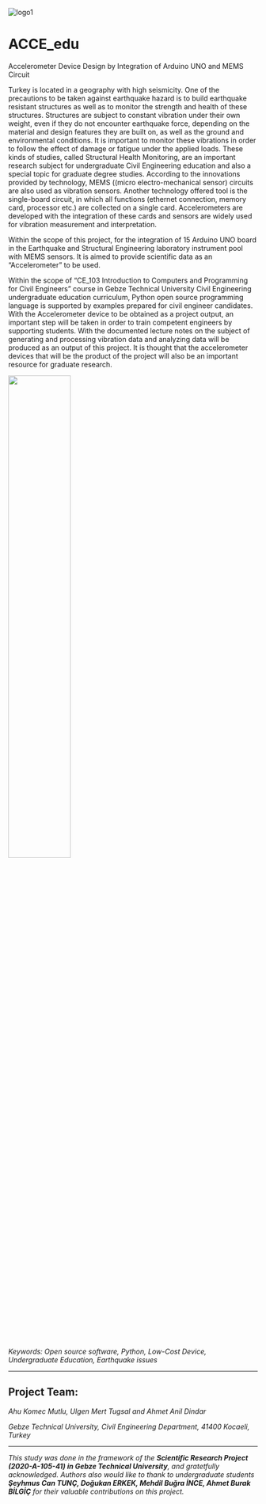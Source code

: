 ![logo1](https://user-images.githubusercontent.com/2802823/111889062-1c501280-89f3-11eb-81cf-790643d6e234.png)

# ACCE_edu
 Accelerometer Device Design by Integration of Arduino UNO and MEMS Circuit 



Turkey is located in a geography with high seismicity. One of the precautions to be taken against earthquake hazard is to build earthquake resistant structures as well as to monitor the strength and health of these structures. Structures are subject to constant vibration under their own weight, even if they do not encounter earthquake force, depending on the material and design features they are built on, as well as the ground and environmental conditions. It is important to monitor these vibrations in order to follow the effect of damage or fatigue under the applied loads. These kinds of studies, called Structural Health Monitoring, are an important research subject for undergraduate Civil Engineering education and also a special topic for graduate degree studies. According to the innovations provided by technology, MEMS ((micro electro-mechanical sensor) circuits are also used as vibration sensors. Another technology offered tool is the single-board circuit, in which all functions (ethernet connection, memory card, processor etc.) are collected on a single card. Accelerometers are developed with the integration of these cards and sensors are widely used for vibration measurement and interpretation.

Within the scope of this project, for the integration of 15 Arduino UNO board in the Earthquake and Structural Engineering laboratory instrument pool with MEMS sensors. It is aimed to provide scientific data as an “Accelerometer” to be used.

Within the scope of “CE_103 Introduction to Computers and Programming for Civil Engineers” course in Gebze Technical University Civil Engineering undergraduate education curriculum, Python open source programming language is supported by examples prepared for civil engineer candidates. With the Accelerometer device to be obtained as a project output, an important step will be taken in order to train competent engineers by supporting students. With the documented lecture notes on the subject of generating and processing vibration data and analyzing data will be produced as an output of this project. It is thought that the accelerometer devices that will be the product of the project will also be an important resource for graduate research.

<p align="align-center">  <img src="https://user-images.githubusercontent.com/2802823/111889832-312da580-89f5-11eb-9f2d-82695f598180.jpg" width = 50% > </p>

_Keywords: Open source software, Python, Low-Cost Device, Undergraduate Education, Earthquake issues_

---

## Project Team:

_Ahu Komec Mutlu, Ulgen Mert Tugsal and Ahmet Anil Dindar_

_Gebze Technical University, Civil Engineering Department, 41400 Kocaeli, Turkey_

---

_This study was done in the framework of the **Scientific Research Project (2020-A-105-41) in Gebze Technical University**, and gratetfully acknowledged. Authors also would like to thank to undergraduate students **Şeyhmus Can TUNÇ, Doğukan ERKEK, Mehdil Buğra İNCE, Ahmet Burak BİLGİÇ** for their valuable contributions on this project._

